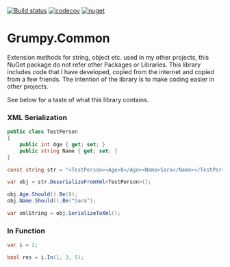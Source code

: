 [![Build status](https://ci.appveyor.com/api/projects/status/92rb6muqvqw5t6xf?svg=true)](https://ci.appveyor.com/project/GrumpyBusted/grumpy-common)
[![codecov](https://codecov.io/gh/GrumpyBusted/Grumpy.Common/branch/master/graph/badge.svg)](https://codecov.io/gh/GrumpyBusted/Grumpy.Common)
[![nuget](https://img.shields.io/nuget/v/Grumpy.Common.svg)](https://www.nuget.org/packages/Grumpy.Common/)

# Grumpy.Common
Extension methods for string, object etc. used in my other projects, this NuGet package do not refer other Packages or
Libraries. This library includes code that I have developed, copied from the internet and copied from a few friends. The
intention of the library is to make coding easier in other projects.

See below for a taste of what this library contains.

### XML Serialization
```csharp
public class TestPerson
{
    public int Age { get; set; }
    public string Name { get; set; }
}

const string str = "<TestPerson><Age>8</Age><Name>Sara</Name></TestPerson>";

var obj = str.DeserializeFromXml<TestPerson>();

obj.Age.Should().Be(8);
obj.Name.Should().Be("Sara");

var xmlString = obj.SerializeToXml();
```

### In Function
```csharp
var i = 2;

bool res = i.In(1, 3, 5);
```